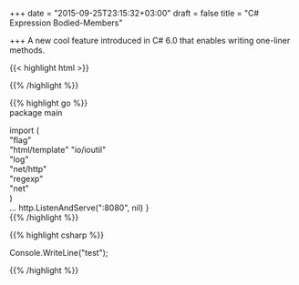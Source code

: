 +++
date = "2015-09-25T23:15:32+03:00"
draft = false
title = "C# Expression Bodied-Members"

+++
A new cool feature introduced in C# 6.0 that enables writing one-liner methods. 

{{< highlight html >}}
<section id="main">
</section>
{{% /highlight %}}

{{% highlight go %}}    
package main            
                        
import (                
        "flag"          
        "html/template" 
        "io/ioutil"     
        "log"           
        "net/http"      
        "regexp"        
        "net"           
)                       
...
        http.ListenAndServe(":8080", nil)
}                                        
{{% /highlight %}}



{{% highlight csharp %}}

Console.WriteLine("test");

{{% /highlight %}}



